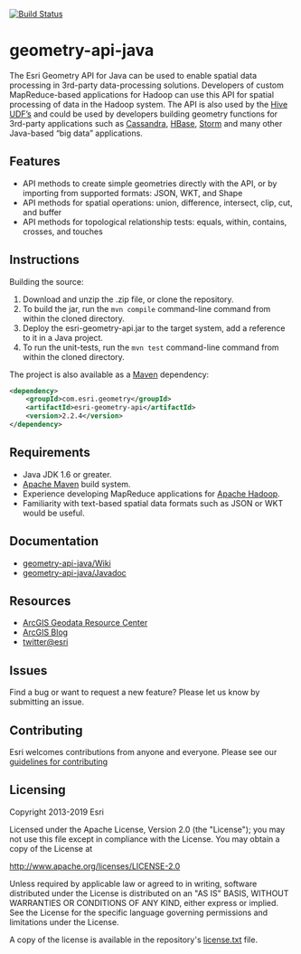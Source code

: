 [![Build Status](https://travis-ci.org/Esri/geometry-api-java.png?branch=master)](https://travis-ci.org/Esri/geometry-api-java)

# geometry-api-java

The Esri Geometry API for Java can be used to enable spatial data processing in 3rd-party data-processing solutions.  Developers of custom MapReduce-based applications for Hadoop can use this API for spatial processing of data in the Hadoop system.  The API is also used by the [Hive UDF’s](https://github.com/Esri/spatial-framework-for-hadoop) and could be used by developers building geometry functions for 3rd-party applications such as [Cassandra]( https://cassandra.apache.org/), [HBase](http://hbase.apache.org/), [Storm](http://storm-project.net/) and many other Java-based “big data” applications.

## Features
* API methods to create simple geometries directly with the API, or by importing from supported formats: JSON, WKT, and Shape
* API methods for spatial operations: union, difference, intersect, clip, cut, and buffer
* API methods for topological relationship tests: equals, within, contains, crosses, and touches

## Instructions

Building the source:

1. Download and unzip the .zip file, or clone the repository.
1. To build the jar, run the `mvn compile` command-line command from within the cloned directory.
1. Deploy the esri-geometry-api.jar to the target system, add a reference to it in a Java project.
1. To run the unit-tests, run the `mvn test` command-line command from within the cloned directory.

The project is also available as a [Maven](http://maven.apache.org/) dependency:

```xml
<dependency>
    <groupId>com.esri.geometry</groupId>
    <artifactId>esri-geometry-api</artifactId>
    <version>2.2.4</version>
</dependency>
```

## Requirements

* Java JDK 1.6 or greater.
* [Apache Maven](https://maven.apache.org/) build system.
* Experience developing MapReduce applications for [Apache Hadoop](http://hadoop.apache.org/).
* Familiarity with text-based spatial data formats such as JSON or WKT would be useful.

## Documentation
* [geometry-api-java/Wiki](https://github.com/Esri/geometry-api-java/wiki/)
* [geometry-api-java/Javadoc](http://Esri.github.io/geometry-api-java/javadoc/)

## Resources

* [ArcGIS Geodata Resource Center]( http://resources.arcgis.com/en/communities/geodata/)
* [ArcGIS Blog](http://blogs.esri.com/esri/arcgis/)
* [twitter@esri](http://twitter.com/esri)

## Issues

Find a bug or want to request a new feature?  Please let us know by submitting an issue.

## Contributing

Esri welcomes contributions from anyone and everyone. Please see our [guidelines for contributing](https://github.com/esri/contributing)

## Licensing
Copyright 2013-2019 Esri

Licensed under the Apache License, Version 2.0 (the "License");
you may not use this file except in compliance with the License.
You may obtain a copy of the License at

http://www.apache.org/licenses/LICENSE-2.0

Unless required by applicable law or agreed to in writing, software
distributed under the License is distributed on an "AS IS" BASIS,
WITHOUT WARRANTIES OR CONDITIONS OF ANY KIND, either express or implied.
See the License for the specific language governing permissions and
limitations under the License.

A copy of the license is available in the repository's [license.txt](https://raw.github.com/Esri/geometry-api-java/master/license.txt) file.